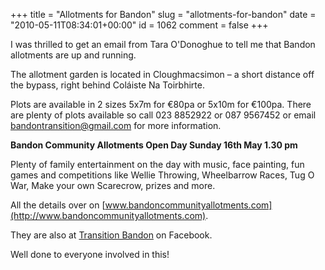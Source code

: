 +++
title = "Allotments for Bandon"
slug = "allotments-for-bandon"
date = "2010-05-11T08:34:01+00:00"
id = 1062
comment = false
+++

I was thrilled to get an email from Tara O'Donoghue to tell me that Bandon allotments are up and running.

The allotment garden is located in Cloughmacsimon – a short distance off the bypass, right behind Coláiste Na Toirbhirte. 

Plots are available in 2 sizes 5x7m for €80pa or 5x10m for €100pa. There are plenty of plots available so call 023 8852922 or 087 9567452 or email bandontransition@gmail.com for more information. 

**Bandon Community Allotments Open Day Sunday 16th May 1.30 pm**

Plenty of family entertainment on the day with music, face painting, fun games and competitions like Wellie Throwing, Wheelbarrow Races, Tug O War, Make your own Scarecrow, prizes and more.

All the details over on [www.bandoncommunityallotments.com](http://www.bandoncommunityallotments.com).

They are also at [Transition Bandon](http://www.facebook.com/pages/Transition-Bandon/327206350071?ref=ts&v=wall) on Facebook.

Well done to everyone involved in this!
